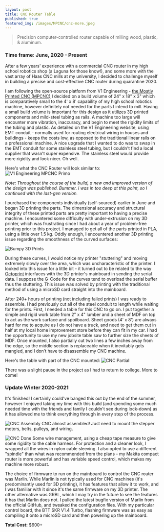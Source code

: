 ```yaml
---
layout: post
title: CNC Router Table
published: true
featured_img: /images/MPCNC/cnc-more.jpeg
---
```


> Precision computer-controlled router capable of milling wood, plastic, & aluminum.

### Time frame: June, 2020 - Present

After a few years' experience with a commercial CNC router in my high school robotics shop (a Laguna for those know!), and some more with the vast array of Haas CNC mills at my university, I decided to challenge myself in building a precise and cost-effective CNC router during quarantine 2020.

I am following the open-source platform from V1 Engineering - [the Mostly Printed CNC (MPCNC)](https://www.v1engineering.com/specifications/)
I decided on a build volume of 24" x 18" x 3" which is comparatively small to the 4' x 8' capability of my high school robotics machine, however definitely not needed for the parts I intend to mill. Having a small build volume is important for this design as it utilizes 3D printed components and mild-steel tubing as rails. A machine too large will encounter more vibration, inaccuracy, and begin to meet the rigidity limits of the tubing and plastic. As detailed on the V1 Engineering website, using EMT conduit - normally used for routing electrical wiring in houses and buildings - keeps the costs low, as opposed to the traditional linear rails on a professional machine. A nice upgrade that I wanted to do was to swap in the EMT conduit for some stainless steel tubing, but I couldn't find a local supplier that wasn't super expensive. The stainless steel would provide more rigidity and look nicer. Oh well.

Here's what the CNC Router will look similar to:
![V1 Engineering MPCNC Primo](/images/MPCNC/Primo-scaled.jpg "V1 Engineering MPCNC Primo")

*Note: Throughout the course of the build, a new and improved version of the design was published. Bummer. I was in too deep at this point, so I continued with the last-gen version.*

I purchased the components individually (self-sourced) earlier in June and began 3D printing the parts. The dimensional accuracy and structural integrity of these printed parts are pretty important to having a precise machine. I encountered some difficulty with under-extrusion on my 3D printer, which was frustrating since I had about a year of problem-free printing prior to this project. I managed to get all of the parts printed in PLA, using a little over 1.5 kg. Oddly enough, I encountered another 3D printing issue regarding the smoothness of the curved surfaces:

![Bumpy 3D Prints](/images/MPCNC/print-artifacts.jpg "Top: SD Card Print; Bottom: Octoprint")

During these curves, I would notice my printer "stuttering" and moving extremely slowly over the area, which was uncharacteristic of the printer. I looked into this issue for a little bit - it turned out to be related to the way [Octoprint](https://octoprint.org/) interfaces with the 3D printer's mainboard in sending the serial data. I suppose the G-Code for the curves tend to overload the serial buffer thus the stuttering. This issue was solved by printing with the traditional method of using a microSD card straight into the mainboard.

After 240+ hours of printing (not including failed prints) I was ready to assemble. I had previously cut all of the steel conduit to length while waiting for the prints. First, I needed a table for this CNC to go on. I put together a simple and rigid work table from 2" x 4" lumber and a sheet of MDF on top to act as the work surface and spoilboard. Sheet goods (4' x 8') are always hard for me to acquire as I do not have a truck, and need to get them cut in half at my local home improvement store before they can fit in my car. I had the opportunity to use my new jobsite table saw to further size the sheets of MDF. Once mounted, I also partially cut two lines a few inches away from the edge, so the middle section is replaceable when it inevitably gets mangled, and I don't have to disassemble my CNC machine.

Here's the table with part of the CNC mounted:
![CNC Partial](/images/MPCNC/cnc-partial.jpeg "Table with beginning assembly")

There was a slight pause in the project as I had to return to college. More to come!

### Update Winter 2020-2021
It's finished! I certainly could've banged this out by the end of the summer, however I enjoyed taking my time with this build (and spending some much needed time with the friends and family I couldn't see during lock-down) as it has allowed me to think everything through in every step of the process.

![CNC Assembly](/images/MPCNC/cnc-more.jpeg "CNC almost assembled!")
CNC almost assembled! Just need to mount the stepper motors, belts, pulleys, and wiring.

![CNC Done](/images/MPCNC/cnc-wires.jpeg "CNC wiring, with tape measure trick")
Some wire management, using a cheap tape measure to give some rigidity to the cable harness. For protection and a cleaner look, I wrapped all the wires in nylon cable sleeving. I also opted to use a different "spindle" than what was recommended from the plans - my Makita compact router is more powerful and has variable speed control, which makes my machine more robust.

The choice of firmware to run on the mainboard to control the CNC router was Marlin. While Marlin is not typically used for CNC machines (it's predominantly used for 3D printing), it has features that allow it to work, and I was familiar with it since it's the same firmware on my 3D printer. The other alternative was GRBL, which I may try in the future to see the features it has that Marlin does not. I pulled the latest bugfix version of Marlin from the official GitHub, and tweaked the configuration files. With my particular control board, the BTT SKR V1.4 Turbo, flashing firmware was as easy as compiling it onto a microSD card and then powering up the mainboard.

**Total Cost:** $600+
